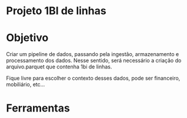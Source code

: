 # Projeto 1BI de linhas

# Objetivo

Criar um pipeline de dados, passando pela ingestão, armazenamento e processamento dos dados. Nesse sentido, será necessário a criação do arquivo.parquet que contenha 1bi de linhas. 

Fique livre para escolher o contexto desses dados, pode ser financeiro, mobiliário, etc...

# Ferramentas
